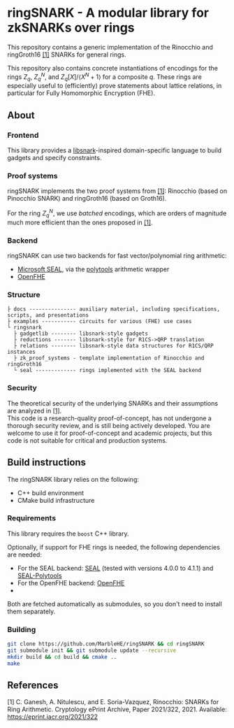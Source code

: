 # ringSNARK - A modular library for zkSNARKs over rings
This repository contains a generic implementation of the Rinocchio and ringGroth16 [[1]](#1) SNARKs for general rings. 

This repository also contains concrete instantiations of encodings for the rings $Z_q$, $Z_q^N$, and $Z_q[X]/\langle X^N+1\rangle$ for a composite $q$. 
These rings are especially useful to (efficiently) prove statements about lattice relations, in particular for Fully Homomorphic Encryption (FHE). 

## About
### Frontend
This library provides a [libsnark](https://github.com/scipr-lab/libsnark)-inspired domain-specific language to build gadgets and specify constraints. 

### Proof systems
ringSNARK implements the two proof systems from [[1]](#1): Rinocchio (based on Pinocchio SNARK) and ringGroth16 (based on Groth16). 

For the ring $Z_q^N$, we use _batched_ encodings, which are orders of magnitude much more efficient than the ones proposed in [[1]](#1). 

### Backend
ringSNARK can use two backends for fast vector/polynomial ring arithmetic: 
- [Microsoft SEAL](https://github.com/microsoft/SEAL), via the [polytools](https://github.com/MarbleHE/polytools) arithmetic wrapper
- [OpenFHE](https://github.com/openfhe/openfhe)

### Structure 
```
├ docs --------------- auxiliary material, including specifications, scripts, and presentations
├ examples ----------- circuits for various (FHE) use cases
└ ringsnark
  ├ gadgetlib -------- libsnark-style gadgets
  ├ reductions ------- libsnark-style for R1CS->QRP translation
  ├ relations -------- libsnark-style data structures for R1CS/QRP instances
  ├ zk_proof_systems - template implementation of Rinocchio and ringGroth16
  └ seal ------------- rings implemented with the SEAL backend
```

### Security
The theoretical security of the underlying SNARKs and their assumptions are analyzed in [[1]](#1).  
This code is a research-quality proof-of-concept, has not undergone a thorough security review, and is still being actively developed. 
You are welcome to use it for proof-of-concept and academic projects, but this code is not suitable for critical and production systems. 

## Build instructions

The ringSNARK library relies on the following:
- C++ build environment
- CMake build infrastructure

### Requirements
This library requires the `boost` C++ library. 

Optionally, if support for FHE rings is needed, the following dependencies are needed: 
- For the SEAL backend: [SEAL](https://github.com/microsoft/SEAL) (tested with versions 4.0.0 to 4.1.1) and [SEAL-Polytools](https://MarbleHE/SEAL-Polytools)
- For the OpenFHE backend: [OpenFHE](https://github.com/openfhe/openfhe)
- 
Both are fetched automatically as submodules, so you don't need to install them separately. 

### Building
```bash
git clone https://github.com/MarbleHE/ringSNARK && cd ringSNARK
git submodule init && git submodule update --recursive
mkdir build && cd build && cmake ..
make
```

## References
<a id="1">[1]</a> C. Ganesh, A. Nitulescu, and E. Soria-Vazquez, Rinocchio: SNARKs for Ring Arithmetic. Cryptology ePrint Archive, Paper 2021/322, 2021. Available: https://eprint.iacr.org/2021/322
